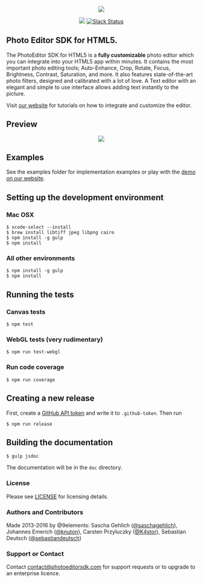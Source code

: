 <p align="center">
  <img src="https://camo.githubusercontent.com/4c4c8d90e242619972a11baa3c33acaaeb9bad00/687474703a2f2f692e696d6775722e636f6d2f666748314852742e706e67" />
</p>
<p align="center">
  <img src="https://circleci.com/gh/imgly/pesdk-html5/tree/develop.svg?style=shield&circle-token=62c63a2edc1d8f02fe583ac943ddf37846fdd210" />
  <a href="https://pesdk-slack.herokuapp.com/">
    <img src="https://pesdk-slack.herokuapp.com/badge.svg" alt="Slack Status" />
  </a>
</p>

## Photo Editor SDK for HTML5.
The PhotoEditor SDK for HTML5 is a **fully customizable** photo editor which you can integrate into your HTML5 app within minutes.
It contains the most important photo editing tools;
Auto-Enhance, Crop, Rotate, Focus, Brightness, Contrast, Saturation, and more.
It also features state-of-the-art photo filters, designed and calibrated with a lot of love.
A Text editor with an elegant and simple to use interface allows adding text instantly to the picture.

Visit [our website](https://www.photoeditorsdk.com/documentation/html5/getting-started) for tutorials on how to integrate and customize the editor.

## Preview

<p align="center">
  <img src="http://static.photoeditorsdk.com/html5-editor.gif" />
</p>

## Examples
See the examples folder for implementation examples or play with the [demo on our website](https://www.photoeditorsdk.com/).

## Setting up the development environment

### Mac OSX

```shell
$ xcode-select --install
$ brew install libtiff jpeg libpng cairo
$ npm install -g gulp
$ npm install
```

### All other environments

```shell
$ npm install -g gulp
$ npm install
```

## Running the tests

### Canvas tests

```shell
$ npm test
```

### WebGL tests (very rudimentary)

```shell
$ npm run test-webgl
```

### Run code coverage

```shell
$ npm run coverage
```

## Creating a new release

First, create a [GitHub API token](https://help.github.com/articles/creating-an-access-token-for-command-line-use/) and write it to `.github-token`. Then run

```shell
$ npm run release
```

## Building the documentation

```shell
$ gulp jsdoc
```

The documentation will be in the `doc` directory.

### License
Please see [LICENSE](https://github.com/imgly/imgly-sdk-html5/blob/master/LICENSE.md) for licensing details.

### Authors and Contributors
Made 2013-2016 by @9elements: Sascha Gehlich ([@saschagehlich](https://github.com/saschagehlich)), Johannes Emerich ([@knuton](https://github.com/knuton)), Carsten Przyluczky ([@K4stor](https://github.com/K4stor)), Sebastian Deutsch ([@sebastiandeutsch](https://github.com/sebastiandeutsch))

### Support or Contact
Contact contact@photoeditorsdk.com for support requests or to upgrade to an enterprise licence.


